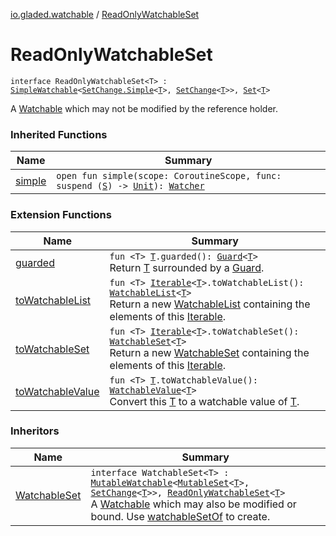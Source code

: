 [io.gladed.watchable](index.md) / [ReadOnlyWatchableSet](./-read-only-watchable-set.md)

# ReadOnlyWatchableSet

`interface ReadOnlyWatchableSet<T> : `[`SimpleWatchable`](-simple-watchable/index.md)`<`[`SetChange.Simple`](-set-change/-simple/index.md)`<`[`T`](-read-only-watchable-set.md#T)`>, `[`SetChange`](-set-change/index.md)`<`[`T`](-read-only-watchable-set.md#T)`>>, `[`Set`](https://kotlinlang.org/api/latest/jvm/stdlib/kotlin.collections/-set/index.html)`<`[`T`](-read-only-watchable-set.md#T)`>`

A [Watchable](https://kotlinlang.org/api/latest/jvm/stdlib/kotlin.collections/-set/index.html) which may not be modified by the reference holder.

### Inherited Functions

| Name | Summary |
|---|---|
| [simple](-simple-watchable/simple.md) | `open fun simple(scope: CoroutineScope, func: suspend (`[`S`](-simple-watchable/index.md#S)`) -> `[`Unit`](https://kotlinlang.org/api/latest/jvm/stdlib/kotlin/-unit/index.html)`): `[`Watcher`](-watcher/index.md) |

### Extension Functions

| Name | Summary |
|---|---|
| [guarded](../io.gladed.watchable.util/guarded.md) | `fun <T> `[`T`](../io.gladed.watchable.util/guarded.md#T)`.guarded(): `[`Guard`](../io.gladed.watchable.util/-guard/index.md)`<`[`T`](../io.gladed.watchable.util/guarded.md#T)`>`<br>Return [T](../io.gladed.watchable.util/guarded.md#T) surrounded by a [Guard](../io.gladed.watchable.util/-guard/index.md). |
| [toWatchableList](kotlin.collections.-iterable/to-watchable-list.md) | `fun <T> `[`Iterable`](https://kotlinlang.org/api/latest/jvm/stdlib/kotlin.collections/-iterable/index.html)`<`[`T`](kotlin.collections.-iterable/to-watchable-list.md#T)`>.toWatchableList(): `[`WatchableList`](-watchable-list/index.md)`<`[`T`](kotlin.collections.-iterable/to-watchable-list.md#T)`>`<br>Return a new [WatchableList](-watchable-list/index.md) containing the elements of this [Iterable](https://kotlinlang.org/api/latest/jvm/stdlib/kotlin.collections/-iterable/index.html). |
| [toWatchableSet](kotlin.collections.-iterable/to-watchable-set.md) | `fun <T> `[`Iterable`](https://kotlinlang.org/api/latest/jvm/stdlib/kotlin.collections/-iterable/index.html)`<`[`T`](kotlin.collections.-iterable/to-watchable-set.md#T)`>.toWatchableSet(): `[`WatchableSet`](-watchable-set/index.md)`<`[`T`](kotlin.collections.-iterable/to-watchable-set.md#T)`>`<br>Return a new [WatchableSet](-watchable-set/index.md) containing the elements of this [Iterable](https://kotlinlang.org/api/latest/jvm/stdlib/kotlin.collections/-iterable/index.html). |
| [toWatchableValue](to-watchable-value.md) | `fun <T> `[`T`](to-watchable-value.md#T)`.toWatchableValue(): `[`WatchableValue`](-watchable-value/index.md)`<`[`T`](to-watchable-value.md#T)`>`<br>Convert this [T](to-watchable-value.md#T) to a watchable value of [T](to-watchable-value.md#T). |

### Inheritors

| Name | Summary |
|---|---|
| [WatchableSet](-watchable-set/index.md) | `interface WatchableSet<T> : `[`MutableWatchable`](-mutable-watchable/index.md)`<`[`MutableSet`](https://kotlinlang.org/api/latest/jvm/stdlib/kotlin.collections/-mutable-set/index.html)`<`[`T`](-watchable-set/index.md#T)`>, `[`SetChange`](-set-change/index.md)`<`[`T`](-watchable-set/index.md#T)`>>, `[`ReadOnlyWatchableSet`](./-read-only-watchable-set.md)`<`[`T`](-watchable-set/index.md#T)`>`<br>A [Watchable](https://kotlinlang.org/api/latest/jvm/stdlib/kotlin.collections/-set/index.html) which may also be modified or bound. Use [watchableSetOf](watchable-set-of.md) to create. |
